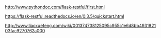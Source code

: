 
http://www.pythondoc.com/flask-restful/first.html

https://flask-restful.readthedocs.io/en/0.3.5/quickstart.html

http://www.liaoxuefeng.com/wiki/001374738125095c955c1e6d8bb493182103fac9270762a000
